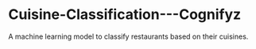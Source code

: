 # Cuisine-Classification---Cognifyz
A machine learning model to classify restaurants based on their cuisines.
